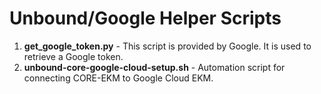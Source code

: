 # Unbound/Google Helper Scripts

1. **get_google_token.py** - This script is provided by Google. It is used to retrieve a Google token.
2. **unbound-core-google-cloud-setup.sh** - Automation script for connecting CORE-EKM to Google Cloud EKM.
